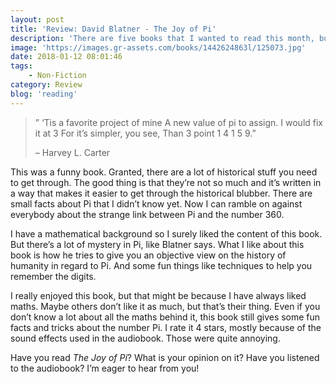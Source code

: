 ```yaml
---
layout: post
title: 'Review: David Blatner - The Joy of Pi'
description: 'There are five books that I wanted to read this month, but this week I ran into a problem. I was away from my books and wanted to read, but had nothing on me. So I decided to listen to a short audiobook. <em>The Joy of Pi</em> is a book I had planned to read for a long time, but I just never got to it. This has now changed. Here&#8217;s my opinion on the audiobook about Pi.'
image: 'https://images.gr-assets.com/books/1442624863l/125073.jpg'
date: 2018-01-12 08:01:46
tags:
    - Non-Fiction
category: Review
blog: 'reading'
---
```

> 
>   &#8221; &#8216;Tis a favorite project of mine A new value of pi to assign. I would fix it at 3 For it&#8217;s simpler, you see, Than 3 point 1 4 1 5 9.&#8221;
> 
> 
> 
>   &#8211; Harvey L. Carter
> 

This was a funny book. Granted, there are a lot of historical stuff you need to get through. The good thing is that they&#8217;re not so much and it&#8217;s written in a way that makes it easier to get through the historical blubber. There are small facts about Pi that I didn&#8217;t know yet. Now I can ramble on against everybody about the strange link between Pi and the number 360.

I have a mathematical background so I surely liked the content of this book. But there&#8217;s a lot of mystery in Pi, like Blatner says. What I like about this book is how he tries to give you an objective view on the history of humanity in regard to Pi. And some fun things like techniques to help you remember the digits.

I really enjoyed this book, but that might be because I have always liked maths. Maybe others don&#8217;t like it as much, but that&#8217;s their thing. Even if you don&#8217;t know a lot about all the maths behind it, this book still gives some fun facts and tricks about the number Pi. I rate it 4 stars, mostly because of the sound effects used in the audiobook. Those were quite annoying.

Have you read <em>The Joy of Pi</em>? What is your opinion on it? Have you listened to the audiobook? I&#8217;m eager to hear from you!